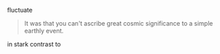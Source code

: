 fluctuate

> It was that you can't ascribe great cosmic significance to a simple earthly event.

in stark contrast to